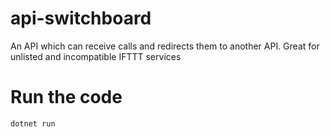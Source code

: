 # api-switchboard
An API which can receive calls and redirects them to another API. Great for unlisted and incompatible IFTTT services

# Run the code
``dotnet run``
